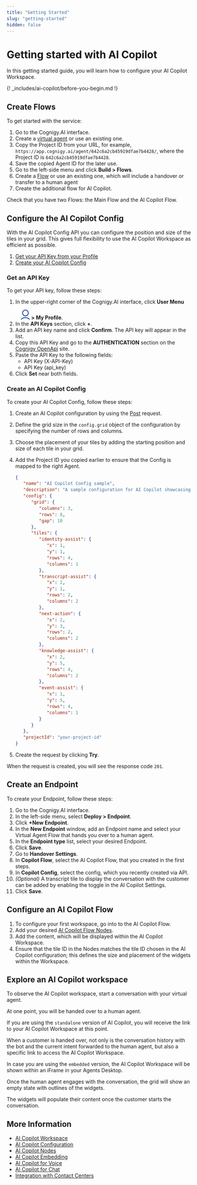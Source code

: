 ```yaml
---
title: "Getting Started"
slug: "getting-started"
hidden: false
---
```


# Getting started with AI Copilot

In this getting started guide, you will learn how to configure your AI Copilot Workspace.

{! _includes/ai-copilot/before-you-begin.md !}

## Create Flows

To get started with the service:

1. Go to the Cognigy.AI interface.
2. Create a [virtual agent](../ai/resources/agents/agents.md) or use an existing one.
3. Copy the Project ID from your URL, for example, `https://app.cognigy.ai/agent/642c6a2cb45919dfae7b4428/`, where the Project ID is `642c6a2cb45919dfae7b4428`.
4. Save the copied Agent ID for the later use.
5. Go to the left-side menu and click **Build > Flows**.
6. Create a [Flow](../ai/resources/build/flows.md) or use an existing one, which will include a handover or transfer to a human agent 
7. Create the additional flow for AI Copilot.

Check that you have two Flows: the Main Flow and the AI Copilot Flow.

## Configure the AI Copilot Config

With the AI Copilot Config  API you can configure the position and size of the tiles in your grid. This gives full flexibility to use the AI Copilot Workspace as efficient as possible.​

1. [Get your API Key from your Profile](#get-an-api-key)
2. [Create your AI Copilot Config](#configure-the-ai-copilot-config)

### Get an API Key

To get your API key, follow these steps:

1. In the upper-right corner of the Cognigy.AI interface, click **User Menu ![user-menu](../assets/icons/user-menu.svg) > My Profile**.
2. In the **API Keys** section, click **+**.
3. Add an API key name and click **Confirm**. The API key will appear in the list.
4. Copy this API Key and go to the **AUTHENTICATION** section on the [Cognigy OpenApi](https://api-trial.cognigy.ai/openapi) site.
5. Paste the API Key to the following fields:
    - API Key (X-API-Key)
    - API Key (api_key)
6. Click **Set** near both fields. 

### Create an AI Copilot Config

To create your AI Copilot Config, follow these steps:

1. Create an AI Copilot configuration by using the [Post](https://api-trial.cognigy.ai/openapi#post-/v2.0/agentassistconfigs) request. 
2. Define the grid size in the `config.grid` object of the configuration by specifying the number of rows and columns. 
3. Choose the placement of your tiles by adding the starting position and size of each tile in your grid.
4. Add the Project ID you copied earlier to ensure that the Config is mapped to the right Agent.

   ```json
   {
      "name": "AI Copilot Config sample",
      "description": "A sample configuration for AI Copilot showcasing the layout of tiles",
      "config": {
         "grid": {
            "columns": 3,
            "rows": 8,
            "gap": 10
         },
         "tiles": {
            "identity-assist": {
               "x": 1,
               "y": 1,
               "rows": 4,
               "columns": 1
            },
            "transcript-assist": {
               "x": 2,
               "y": 1,
               "rows": 2,
               "columns": 2
            },
            "next-action": {
               "x": 2,
               "y": 3,
               "rows": 2,
               "columns": 2
            },
            "knowledge-assist": {
               "x": 2,
               "y": 5,
               "rows": 4,
               "columns": 2
            },
            "event-assist": {
               "x": 1,
               "y": 5,
               "rows": 4,
               "columns": 1
            }
         }
      },
      "projectId": "your-project-id"
   }
   ```
5. Create the request by clicking **Try**.

When the request is created, you will see the response code `201`.

## Create an Endpoint

To create your Endpoint, follow these steps:

1. Go to the Cognigy.AI interface.
2. In the left-side menu, select **Deploy > Endpoint**.
3. Click **+New Endpoint**. 
4. In the **New Endpoint** window, add an Endpoint name and select your Virtual Agent Flow that hands you over to a human agent. 
5. In the **Endpoint type** list, select your desired Endpoint. 
6. Click **Save**. 
7. Go to **Handover Settings**. 
8. In **Copilot Flow**, select the AI Copilot Flow, that you created in the first steps. 
9. In **Copilot Config**, select the config, which you recently created via API.
10. _(Optional)_ A transcript tile to display the conversation with the customer can be added by enabling the toggle in the AI Copilot Settings.
11. Click **Save**.

## Configure an AI Copilot Flow

1. To configure your first workspace, go into to the AI Copilot Flow.
2. Add your desired [AI Copilot Flow Nodes](../ai/flow-nodes/ai-copilot/overview.md). 
3. Add the content, which will be displayed within the AI Copilot Workspace.
4. Ensure that the tile ID in the Nodes matches the tile ID chosen in the AI Copilot configuration; this defines the size and placement of the widgets within the Workspace.

## Explore an AI Copilot workspace

To observe the AI Copilot workspace, start a conversation with your virtual agent.

At one point, you will be handed over to a human agent. 

If you are using the `standalone` version of AI Copilot, you will receive the link to your AI Copilot Workspace at this point.

When a customer is handed over, not only is the conversation history with the bot and the current intent forwarded to the human agent, but also a specific link to access the AI Copilot Workspace.

In case you are using the `embedded` version, the AI Copilot Workspace will be shown within an iFrame in your Agents Desktop.

Once the human agent engages with the conversation, the grid will show an empty state with outlines of the widgets. 

The widgets will populate their content once the customer starts the conversation.

## More Information

- [AI Copilot Workspace](overview.md)
- [AI Copilot Configuration](configuration.md)
- [AI Copilot Nodes](../ai/flow-nodes/ai-copilot/overview.md)
- [AI Copilot Embedding](embedding.md)
- [AI Copilot for Voice](voice/voice-overview.md)
- [AI Copilot for Chat](chat.md)
- [Integration with Contact Centers](contact-center-integration.md)


